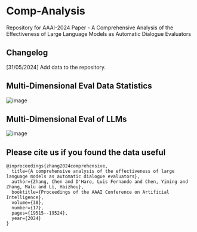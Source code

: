 # Comp-Analysis
Repository for AAAI-2024 Paper - A Comprehensive Analysis of the Effectiveness of Large Language Models as Automatic Dialogue Evaluators

## Changelog

[31/05/2024] Add data to the repository.

## Multi-Dimensional Eval Data Statistics

![image](https://github.com/e0397123/comp-analysis/assets/59479068/6f1e8b36-8cdb-48ed-bd7f-071f8cd69c31)

## Multi-Dimensional Eval of LLMs

![image](https://github.com/e0397123/comp-analysis/assets/59479068/6187630e-00ae-437c-8741-c55142a2fa38)

## Please cite us if you found the data useful
```
@inproceedings{zhang2024comprehensive,
  title={A comprehensive analysis of the effectiveness of large language models as automatic dialogue evaluators},
  author={Zhang, Chen and D'Haro, Luis Fernando and Chen, Yiming and Zhang, Malu and Li, Haizhou},
  booktitle={Proceedings of the AAAI Conference on Artificial Intelligence},
  volume={38},
  number={17},
  pages={19515--19524},
  year={2024}
}
```
